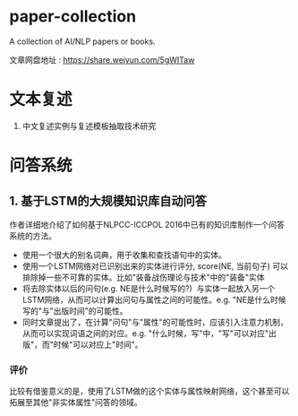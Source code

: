 # paper-collection
A collection of AI/NLP papers or books.

文章网盘地址 : https://share.weiyun.com/5gWITaw

# 文本复述

1. 中文复述实例与复述模板抽取技术研究

# 问答系统

## 1. 基于LSTM的大规模知识库自动问答

作者详细地介绍了如何基于NLPCC-ICCPOL 2016中已有的知识库制作一个问答系统的方法。

* 使用一个很大的别名词典，用于收集和查找语句中的实体。
* 使用一个LSTM网络对已识别出来的实体进行评分, score(NE, 当前句子) 可以排除掉一些不可靠的实体。比如"装备战伤理论与技术"中的"装备"实体
* 将去除实体以后的问句(e.g. NE是什么时候写的?)  与实体一起放入另一个LSTM网络，从而可以计算出问句与属性之间的可能性。e.g. "NE是什么时候写的"与"出版时间"的可能性。
* 同时文章提出了，在计算"问句"与"属性"的可能性时，应该引入注意力机制，从而可以实现词语之间的对应。e.g. "什么时候，写"中，"写"可以对应"出版"，而"时候"可以对应上"时间"。

### 评价

比较有借鉴意义的是，使用了LSTM做的这个实体与属性映射网络，这个甚至可以拓展至其他"非实体属性"问答的领域。





